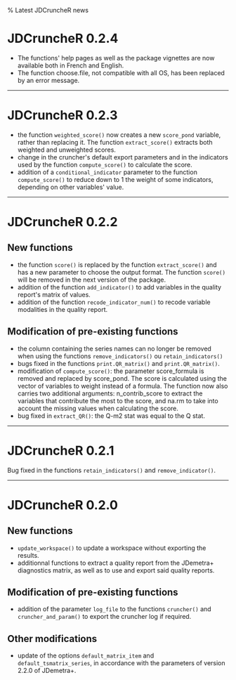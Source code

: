 % Latest JDCruncheR news

# JDCruncheR 0.2.4

 * The functions' help pages as well as the package vignettes are now available both in French and English.
 * The function choose.file, not compatible with all OS, has been replaced by an error message.  

---

# JDCruncheR 0.2.3

 * the function `weighted_score()` now creates a new `score_pond` variable, rather than replacing it. The function `extract_score()` extracts both weighted and unweighted scores.
 * change in the cruncher's default export parameters and in the indicators used by the function `compute_score()` to calculate the score.
 * addition of a `conditional_indicator` parameter to the function `compute_score()` to reduce down to 1 the weight of some indicators, depending on other variables' value.

---

# JDCruncheR 0.2.2

## New functions

 * the function `score()` is replaced by the function `extract_score()` and has a new parameter to choose the output format. The function `score()` will be removed in the next version of the package.
 * addition of the function `add_indicator()` to add variables in the quality report's matrix of values.
 * addition of the function `recode_indicator_num()` to recode variable modalities in the quality report.

## Modification of pre-existing functions

 * the column containing the series names can no longer be removed when using the functions `remove_indicators()` ou `retain_indicators()`
 * bugs fixed in the functions `print.QR_matrix()` and `print.QR_matrix()`.
 * modification of `compute_score()`: the parameter score_formula is removed and replaced by score_pond. The score is calculated using the vector of variables to weight instead of a formula. The function now also carries two additional arguments: n_contrib_score to extract the variables that contribute the most to the score, and na.rm to take into account the missing values when calculating the score.
 * bug fixed in  `extract_QR()`: the Q-m2 stat was equal to the Q stat.

---

# JDCruncheR 0.2.1

Bug fixed in the functions `retain_indicators()` and `remove_indicator()`.

---

# JDCruncheR 0.2.0

## New functions

 * `update_workspace()` to update a workspace without exporting the results.
 * additionnal functions to extract a quality report from the JDemetra+ diagnostics matrix, as well as to use and export said quality reports.

##  Modification of pre-existing functions

 * addition of the parameter `log_file` to the functions `cruncher()` and `cruncher_and_param()` to export the cruncher log if required.

## Other modifications

 * update of the options `default_matrix_item` and `default_tsmatrix_series`, in accordance with the parameters of version 2.2.0 of JDemetra+.
